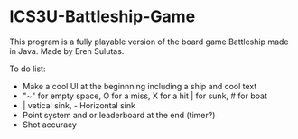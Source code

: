 # ICS3U-Battleship-Game

This program is a fully playable version of the board game Battleship made in Java. Made by Eren Sulutas. 

To do list:  
- Make a cool UI at the beginnning including a ship and cool text 
- "~" for empty space, O for a miss, X for a hit | for sunk, # for boat 
- | vetical sink, - Horizontal sink
- Point system and or leaderboard at the end (timer?)
- Shot accuracy
